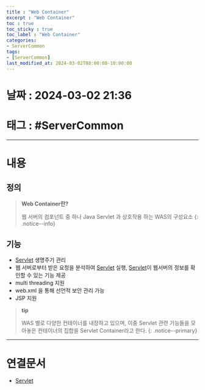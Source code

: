 ```yaml
---
title : "Web Container"
excerpt : "Web Container"
toc : true
toc_sticky : true
toc_label : "Web Container"
categories:
- ServerCommon
tags:
- [ServerCommon]
last_modified_at: 2024-03-02T08:00:00-10:00:00
---
```


# 날짜 : 2024-03-02 21:36

# 태그 : #ServerCommon 
---

# 내용

## 정의
> **Web Container란?**
>
> 웹 서버의 컴포넌트 중 하나
> Java Servlet 과 상호작용 하는 WAS의 구성요소
{: .notice--info}

## 기능
- [Servlet](../../spring/spring-Servlet) 생명주기 관리
- 웹 서버로부터 받은 요청을 분석하여 [Servlet](../../spring/spring-Servlet) 실행, [Servlet](../../spring/spring-Servlet)이 웹서버의 정보를 확인할 수 있는 기능 제공
- multi threading 지원
- web.xml 을 통해 선언적 보안 관리 가능
- JSP 지원

> **tip**
>
> WAS 별로 다양한 컨테이너를 내장하고 있으며, 이중 Servlet 관련 기능들을 모아놓은 컨테이너의 집합을 Servlet Container라고 한다.
{: .notice--primary}

---

# 연결문서
- [Servlet](../../spring/spring-Servlet)